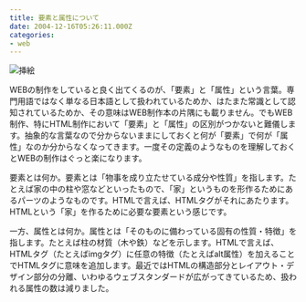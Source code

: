 ```yaml
---
title: 要素と属性について
date: 2004-12-16T05:26:11.000Z
categories:
- web
---
```

![挿絵](/blog//assets/i/web/001.gif)

WEBの制作をしていると良く出てくるのが、「要素」と「属性」という言葉。専門用語ではなく単なる日本語として扱われているためか、はたまた常識として認知されているためか、その意味はWEB制作本の片隅にも載りません。でもWEB制作、特にHTML制作において「要素」と「属性」の区別がつかないと難儀します。抽象的な言葉なので分からないままにしておくと何が「要素」で何が「属性」なのか分からなくなってきます。一度その定義のようなものを理解しておくとWEBの制作はぐっと楽になります。
<!-- more -->
要素とは何か。要素とは「物事を成り立たせている成分や性質」を指します。たとえば家の中の柱や窓などといったもので、「家」というものを形作るためにあるパーツのようなものです。HTMLで言えば、HTMLタグがそれにあたります。HTMLという「家」を作るために必要な要素という感じです。

一方、属性とは何か。属性とは「そのものに備わっている固有の性質・特徴」を指します。たとえば柱の材質（木や鉄）などを示します。HTMLで言えば、HTMLタグ（たとえばimgタグ）に任意の特徴（たとえばalt属性）を加えることでHTMLタグに意味を追加します。最近ではHTMLの構造部分とレイアウト・デザイン部分の分離、いわゆるウェブスタンダードが広がってきているため、扱われる属性の数は減りました。